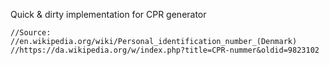 Quick & dirty implementation for CPR generator


    //Source: //en.wikipedia.org/wiki/Personal_identification_number_(Denmark)
    //https://da.wikipedia.org/w/index.php?title=CPR-nummer&oldid=9823102
